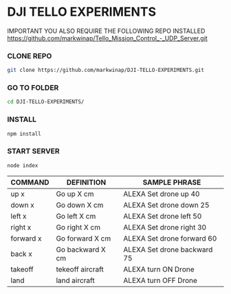 # DJI TELLO EXPERIMENTS

IMPORTANT YOU ALSO REQUIRE THE FOLLOWING REPO INSTALLED https://github.com/markwinap/Tello_Mission_Control_-_UDP_Server.git

### CLONE REPO
```sh
git clone https://github.com/markwinap/DJI-TELLO-EXPERIMENTS.git
```
### GO TO FOLDER
```sh
cd DJI-TELLO-EXPERIMENTS/
```
### INSTALL
```sh
npm install
```
### START SERVER
```sh
node index
```

| COMMAND | DEFINITION | SAMPLE PHRASE |
| ------ | ------ | ------ |
| up x | Go up X cm | ALEXA Set drone up 40 |
| down x | Go down X cm | ALEXA Set drone down 25 |
| left x | Go left X cm | ALEXA Set drone left 50 |
| right x | Go right X cm | ALEXA Set drone right 30 |
| forward x | Go forward X cm | ALEXA Set drone forward 60 |
| back x | Go backward X cm | ALEXA Set drone backward 75 |
| takeoff | tekeoff aircraft | ALEXA turn ON Drone |
| land | land aircraft | ALEXA turn OFF Drone |